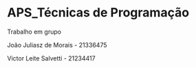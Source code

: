 # APS_Técnicas de Programação


Trabalho em grupo


João Juliasz de Morais - 21336475

Victor Leite Salvetti - 21234417
